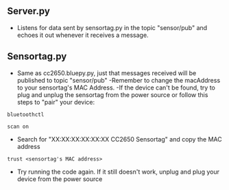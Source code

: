 ## Server.py
- Listens for data sent by sensortag.py in the topic "sensor/pub" and echoes it out whenever it receives a message. 

## Sensortag.py 
- Same as cc2650.bluepy.py, just that messages received will be published to topic "sensor/pub" 
-Remember to change the macAddress to your sensortag's MAC Address.
-If the device can't be found, try to plug and unplug the sensortag from the power source or follow this steps to "pair" your device:

`bluetoothctl`

`scan on`

- Search for "XX:XX:XX:XX:XX:XX CC2650 Sensortag" and copy the MAC address

`trust <sensortag's MAC address>`

- Try running the code again. If it still doesn't work, unplug and plug your device from the power source

